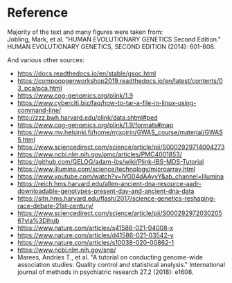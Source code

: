 # Reference

Majority of the text and many figures were taken from:<br /> 
Jobling, Mark, et al. "HUMAN EVOLUTIONARY GENETICS Second Edition." HUMAN EVOLUTIONARY GENETICS, SECOND EDITION (2014): 601-608.

And various other sources:

- https://docs.readthedocs.io/en/stable/gsoc.html
- https://comppopgenworkshop2019.readthedocs.io/en/latest/contents/03_pca/pca.html
- https://www.cog-genomics.org/plink/1.9
- https://www.cyberciti.biz/faq/how-to-tar-a-file-in-linux-using-command-line/
- http://zzz.bwh.harvard.edu/plink/data.shtml#ped
- https://www.cog-genomics.org/plink/1.9/formats#map
- https://www.mv.helsinki.fi/home/mjxpirin/GWAS_course/material/GWAS5.html
- https://www.sciencedirect.com/science/article/pii/S0002929714004273 
- https://www.ncbi.nlm.nih.gov/pmc/articles/PMC4001853/
- https://github.com/GELOG/adam-ibs/wiki/Plink-IBS-MDS-Tutorial 
- https://www.illumina.com/science/technology/microarray.html
- https://www.youtube.com/watch?v=lVG04dAAyvY&ab_channel=Illumina
- https://reich.hms.harvard.edu/allen-ancient-dna-resource-aadr-downloadable-genotypes-present-day-and-ancient-dna-data
- https://sitn.hms.harvard.edu/flash/2017/science-genetics-reshaping-race-debate-21st-century/
- https://www.sciencedirect.com/science/article/pii/S0002929720302056?via%3Dihub
- https://www.nature.com/articles/s41586-021-04008-x
- https://www.nature.com/articles/d41586-021-03542-y
- https://www.nature.com/articles/s10038-020-00862-1
- https://www.ncbi.nlm.nih.gov/snp/
- Marees, Andries T., et al. "A tutorial on conducting genome-wide association studies: Quality control and statistical analysis." International journal of methods in psychiatric research 27.2 (2018): e1608.
